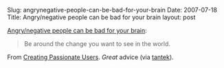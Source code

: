 Slug: angrynegative-people-can-be-bad-for-your-brain
Date: 2007-07-18
Title: Angry/negative people can be bad for your brain
layout: post

[Angry/negative people can be bad for your brain](http://headrush.typepad.com/creating_passionate_users/2006/04/angrynegative_p.html):

>Be around the change you want to see in the world.

From [Creating Passionate Users](http://headrush.typepad.com/creating_passionate_users). *Great* advice (via <a href="http://twitter.com/t/statuses/154637932">tantek</a>).
